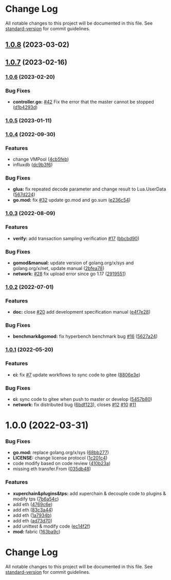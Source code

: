 # Change Log

All notable changes to this project will be documented in this file. See [standard-version](https://github.com/conventional-changelog/standard-version) for commit guidelines.

<a name="1.0.8"></a>
## [1.0.8](http://git.hyperchain.cn/hyperchain/hyperchain/compare/v1.0.7...v1.0.8) (2023-03-02)



<a name="1.0.7"></a>
## [1.0.7](http://git.hyperchain.cn/hyperchain/hyperchain/compare/v1.0.6...v1.0.7) (2023-02-16)

### [1.0.6](/git.hyperchain.cn/hyperchain/hyperchain/compare/v1.0.5...v1.0.6) (2023-02-20)

### Bug Fixes

* **controller.go:** [#42](null/git.hyperchain.cn/hyperchain/hyperchain/issues/42) Fix the error that the master cannot be stopped ([d1b4293d](/git.hyperchain.cn/hyperchain/hyperchain/commit/d1b4293d42d8d6c6d9ad373775c49b4ea99de0af))


### [1.0.5](/git.hyperchain.cn/hyperchain/hyperchain/compare/v1.0.4...v1.0.5) (2023-01-11)

### [1.0.4](/git.hyperchain.cn/hyperchain/hyperchain/compare/v1.0.3...v1.0.4) (2022-09-30)


### Features

* change VMPool ([4cb5feb](/git.hyperchain.cn/hyperchain/hyperchain/commit/4cb5feb26433a075a65693f04f7ea06a04ca29ad))
* influxdb ([dc9b3f6](/git.hyperchain.cn/hyperchain/hyperchain/commit/dc9b3f669bece21b61df979f91d78f1d513b3c96))


### Bug Fixes

* **glua:** fix repeated decode parameter and change result to Lua.UserData ([567d224](/git.hyperchain.cn/hyperchain/hyperchain/commit/567d224632abf7c8a01940a3584773fe8d5a105d))
* **go.mod:** fix [#32](null/git.hyperchain.cn/hyperchain/hyperchain/issues/32) update go.mod and go.sum ([e236c54](/git.hyperchain.cn/hyperchain/hyperchain/commit/e236c54ff78d435b375f98709d7d41356cd3671a))

### [1.0.3](/git.hyperchain.cn/hyperchain/hyperchain/compare/v1.0.2...v1.0.3) (2022-08-09)


### Features

* **verify:** add transaction sampling verification [#17](null/git.hyperchain.cn/hyperchain/hyperchain/issues/17) ([bbcbd90](/git.hyperchain.cn/hyperchain/hyperchain/commit/bbcbd90442464d97ba8810fa36d0d49d77a4a31b))


### Bug Fixes

* **gomod&manual:** update version of golang.org/x/sys and golang.org/x/net, update manual ([2bfea78](/git.hyperchain.cn/hyperchain/hyperchain/commit/2bfea78c9daf703f69128fb4f9e543eeda60ee6e))
* **network:** [#28](null/git.hyperchain.cn/hyperchain/hyperchain/issues/28) fix upload error since go 1.17 ([2919551](/git.hyperchain.cn/hyperchain/hyperchain/commit/2919551e37072bb4d5a8cc7b7641b39f4ad1126d))

### [1.0.2](/git.hyperchain.cn/hyperchain/hyperchain/compare/v1.0.1...v1.0.2) (2022-07-01)


### Features

* **doc:** close [#20](null/git.hyperchain.cn/hyperchain/hyperchain/issues/20) add development specification manual ([e4f7e28](/git.hyperchain.cn/hyperchain/hyperchain/commit/e4f7e28298262217be4300126cbb6111d0316729))


### Bug Fixes

* **benchmark&gomod:** fix hyperbench benchmark bug [#16](null/git.hyperchain.cn/hyperchain/hyperchain/issues/16) ([5627a24](/git.hyperchain.cn/hyperchain/hyperchain/commit/5627a24f4f0fe25cfc97c1518b5400337d2200c8))

### [1.0.1](/github.com/hyperbench/hyperbench/compare/v1.0.0...v1.0.1) (2022-05-20)


### Features

* **ci:** fix [#7](null/github.com/hyperbench/hyperbench/issues/7) update workflows to sync code to gitee ([8806e3e](/github.com/hyperbench/hyperbench/commit/8806e3e73bc924b3b099e4754cd677e36304e647))


### Bug Fixes

* **ci:** sync code to gitee when push to master or develop ([5457b80](/github.com/hyperbench/hyperbench/commit/5457b809b0e62d59431b5605e205510224333e60))
* **network:** fix distributed bug ([6bdf123](/github.com/hyperbench/hyperbench/commit/6bdf123d891322020990435693f59ce0e1491c6d)), closes [#12](/github.com/hyperbench/hyperbench/issues/12) [#10](/github.com/hyperbench/hyperbench/issues/10) [#11](/github.com/hyperbench/hyperbench/issues/11)


<a name="1.0.0"></a>
# 1.0.0 (2022-03-31)


### Bug Fixes

* **go.mod:** replace golang.org/x/sys ([68bb277](http://git.hyperchain.cn/hyperchain/hyperchain/commits/68bb277))
* **LICENSE:** change license protocol ([1c201c4](http://git.hyperchain.cn/hyperchain/hyperchain/commits/1c201c4))
* code modify based on code review ([410b23a](http://git.hyperchain.cn/hyperchain/hyperchain/commits/410b23a))
* missing eth transfer.From ([035db48](http://git.hyperchain.cn/hyperchain/hyperchain/commits/035db48))


### Features

* **xuperchain&plugins&tps:** add xuperchain & decouple code to plugins & modify tps ([7b6a54c](http://git.hyperchain.cn/hyperchain/hyperchain/commits/7b6a54c))
* add eth ([4769c6e](http://git.hyperchain.cn/hyperchain/hyperchain/commits/4769c6e))
* add eth ([83c3a44](http://git.hyperchain.cn/hyperchain/hyperchain/commits/83c3a44))
* add eth ([1a7934b](http://git.hyperchain.cn/hyperchain/hyperchain/commits/1a7934b))
* add eth ([ad73d70](http://git.hyperchain.cn/hyperchain/hyperchain/commits/ad73d70))
* add unittest & modify code ([ec14f2f](http://git.hyperchain.cn/hyperchain/hyperchain/commits/ec14f2f))
* **mod:** fabric ([163ba9c](http://git.hyperchain.cn/hyperchain/hyperchain/commits/163ba9c))



# Change Log

All notable changes to this project will be documented in this file. See [standard-version](https://github.com/conventional-changelog/standard-version) for commit guidelines.
